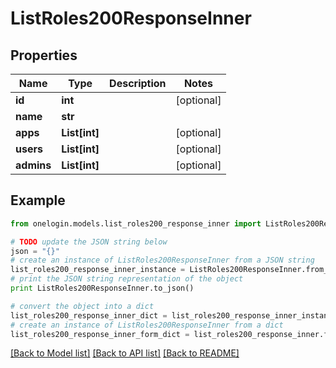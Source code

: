 # ListRoles200ResponseInner


## Properties
Name | Type | Description | Notes
------------ | ------------- | ------------- | -------------
**id** | **int** |  | [optional] 
**name** | **str** |  | 
**apps** | **List[int]** |  | [optional] 
**users** | **List[int]** |  | [optional] 
**admins** | **List[int]** |  | [optional] 

## Example

```python
from onelogin.models.list_roles200_response_inner import ListRoles200ResponseInner

# TODO update the JSON string below
json = "{}"
# create an instance of ListRoles200ResponseInner from a JSON string
list_roles200_response_inner_instance = ListRoles200ResponseInner.from_json(json)
# print the JSON string representation of the object
print ListRoles200ResponseInner.to_json()

# convert the object into a dict
list_roles200_response_inner_dict = list_roles200_response_inner_instance.to_dict()
# create an instance of ListRoles200ResponseInner from a dict
list_roles200_response_inner_form_dict = list_roles200_response_inner.from_dict(list_roles200_response_inner_dict)
```
[[Back to Model list]](../README.md#documentation-for-models) [[Back to API list]](../README.md#documentation-for-api-endpoints) [[Back to README]](../README.md)


